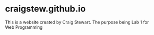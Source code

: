 # craigstew.github.io

This is a website created by Craig Stewart.
The purpose being Lab 1 for Web Programming
